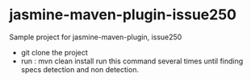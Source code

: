 jasmine-maven-plugin-issue250
=============================

Sample project for jasmine-maven-plugin, issue250

- git clone the project
- run : mvn clean install
run this command several times until finding specs detection and non detection.
